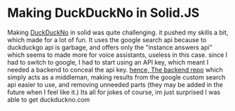 <!--
 Copyright (c) 2022 Aiden Baker

 This software is released under the MIT License.
 https://opensource.org/licenses/MIT
-->
# Making DuckDuckNo in Solid.JS

Making [DuckDuckNo](https://duckduckno.com) in solid was quite challenging. it pushed my skills a bit, which made for a lot of fun. It uses the google search api because to duckduckgo api is garbage, and offers only the "instance answers api" which seems to made more for voice assistants, useless in this case. since I had to switch to google, I had to start using an API key, which meant I needed a backend to conceal the api key. [hence, The backend repo](https://github.com/SomeAspy/DuckDuckNoBackend) which simply acts as a middleman, making results from the google custom search api easier to use, and removing unneeded parts (they may be added in the future when I feel like it.) Its all for jokes of course, im just surprised I was able to get duckduckno.com